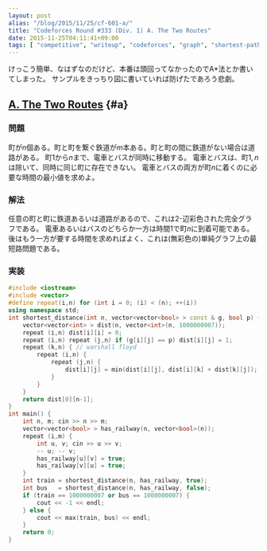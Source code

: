 ```yaml
---
layout: post
alias: "/blog/2015/11/25/cf-601-a/"
title: "Codeforces Round #333 (Div. 1) A. The Two Routes"
date: 2015-11-25T04:11:41+09:00
tags: [ "competitive", "writeup", "codeforces", "graph", "shortest-path", "complete-graph" ]
---
```


けっこう簡単、なはずなのだけど、本番は頭回ってなかったのでA\*法とか書いてしまった。
サンプルをきっちり図に書いていれば防げたであろう悲劇。

<!-- more -->

## [A. The Two Routes](http://codeforces.com/contest/601/problem/A) {#a}

### 問題

町が$n$個ある。町と町を繋ぐ鉄道が$m$本ある。町と町の間に鉄道がない場合は道路がある。
町$1$から$n$まで、電車とバスが同時に移動する。
電車とバスは、町$1,n$は除いて、同時に同じ町に存在できない。
電車とバスの両方が町$n$に着くのに必要な時間の最小値を求めよ。

### 解法

任意の町と町に鉄道あるいは道路があるので、これは$2$-辺彩色された完全グラフである。
電車あるいはバスのどちらか一方は時間$1$で町$n$に到着可能である。
後はもう一方が要する時間を求めればよく、これは(無彩色の)単純グラフ上の最短路問題である。

### 実装

``` c++
#include <iostream>
#include <vector>
#define repeat(i,n) for (int i = 0; (i) < (n); ++(i))
using namespace std;
int shortest_distance(int n, vector<vector<bool> > const & g, bool p) {
    vector<vector<int> > dist(n, vector<int>(n, 1000000007));
    repeat (i,n) dist[i][i] = 0;
    repeat (i,n) repeat (j,n) if (g[i][j] == p) dist[i][j] = 1;
    repeat (k,n) { // warshall floyd
        repeat (i,n) {
            repeat (j,n) {
                dist[i][j] = min(dist[i][j], dist[i][k] + dist[k][j]);
            }
        }
    }
    return dist[0][n-1];
}
int main() {
    int n, m; cin >> n >> m;
    vector<vector<bool> > has_railway(n, vector<bool>(n));
    repeat (i,m) {
        int u, v; cin >> u >> v;
        -- u; -- v;
        has_railway[u][v] = true;
        has_railway[v][u] = true;
    }
    int train = shortest_distance(n, has_railway, true);
    int bus   = shortest_distance(n, has_railway, false);
    if (train == 1000000007 or bus == 1000000007) {
        cout << -1 << endl;
    } else {
        cout << max(train, bus) << endl;
    }
    return 0;
}
```
